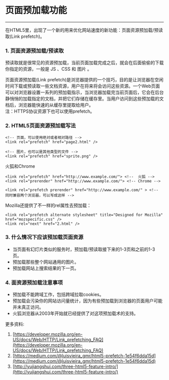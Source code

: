 <link href="http://cdn.bootcss.com/highlight.js/8.0/styles/monokai_sublime.min.css" rel="stylesheet">
<script src="http://cdn.bootcss.com/highlight.js/8.0/highlight.min.js"></script>
<script >hljs.initHighlightingOnLoad();</script>

<!--
   http://www.cnblogs.com/snandy/archive/2012/03/12/2390782.html
   http://my.oschina.net/felumanman/blog/263330?p=1
-->



# 页面预加载功能
***

在HTML5里，出现了一个新的用来优化网站速度的新功能：页面资源预加载/预读取(Link prefetch)。


### 1. 页面资源预加载/预读取
预读取就是很常见的资源预加载，当前页面加载完成之后，就会在后面偷偷的下载你指定的资源，一般是 JS 、CSS 和 图片 。

页面资源预加载(Link prefetch)是浏览器提供的一个技巧，目的是让浏览器在空闲时间下载或预读取一些文档资源，用户在将来将会访问这些资源。一个Web页面可以对浏览器设置一系列的预加载指示，当浏览器加载完当前页面后，它会在后台静悄悄的加载指定的文档，并把它们存储在缓存里。当用户访问到这些预加载的文档后，浏览器能快速的从缓存里提取给用户。  
注：HTTPS协议资源下也可以使用prefetch。


### 2. HTML5页面资源预加载写法

    <!-- 页面，可以使用绝对或者相对路径 --> 
    <link rel="prefetch" href="page2.html" /> 

    <!-- 图片，也可以是其他类型的文件 --> 
    <link rel="prefetch" href="sprite.png" /> 


火狐和Chrome

    <link rel="prefetch" href="http://www.example.com/"> <!--  火狐 -->
    <link rel="prerender" href="http://www.example.com/"> <!-- Chrome -->

    <link rel="prefetch prerender" href="http://www.example.com/" > <!-- 同时兼容两个浏览器，可以写成这样 -->


Mozilla还提供了不一样的rel属性去预加载：
    
    <link rel="prefetch alternate stylesheet" title="Designed for Mozilla" href="mozspecific.css" />
    <link rel="next" href="2.html" />



### 3. 什么情况下应该预加载页面资源

* 当页面有幻灯片类似的服务时，预加载/预读取接下来的1-3页和之前的1-3页。 
* 预加载那些整个网站通用的图片。 
* 预加载网站上搜索结果的下一页。 


<!--
### 4. 禁止页面资源预加载(Link prefetch)
火狐浏览器里有一个选项可以禁止任何的页面资源预加载(Link prefetch)功能，你可以这样设置： 

	user_pref("network.prefetch-next", false);
-->


### 4. 面资源预加载注意事项

* 预加载不能跨域工作，包括跨域拉取cookies。
* 预加载会污染你的网站访问量统计，因为有些预加载到浏览器的页面用户可能并未真正访问。
* 火狐浏览器从2003年开始就已经提供了对这项预加载术的支持。



更多资料:
1. [https://developer.mozilla.org/en-US/docs/Web/HTTP/Link_prefetching_FAQ](https://developer.mozilla.org/en-US/docs/Web/HTTP/Link_prefetching_FAQ)  
2. [https://medium.com/@luisvieira_gmr/html5-prefetch-1e54f6dda15d](https://medium.com/@luisvieira_gmr/html5-prefetch-1e54f6dda15d)  
3. [http://yujiangshui.com/three-html5-feature-intro/](http://yujiangshui.com/three-html5-feature-intro/)  


















